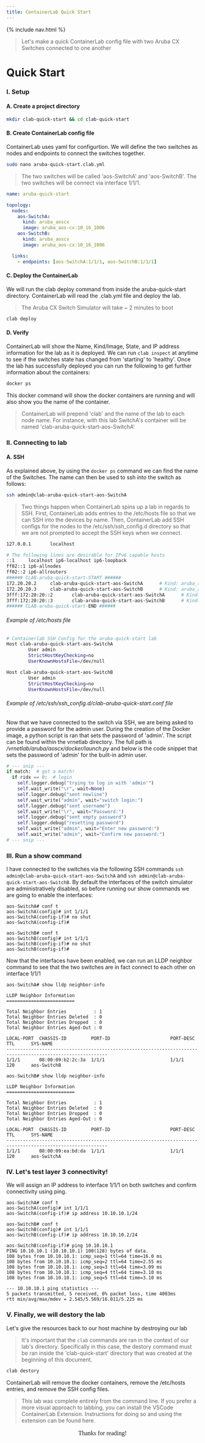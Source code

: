 ```yaml
---
title: ContainerLab Quick Start
---
```

{% include nav.html %}
<br>
> Let's make a quick ContainerLab config file with two Aruba CX Switches connected to one another

# **Quick Start**
### I. Setup
#### A. Create a project directory
```bash
mkdir clab-quick-start && cd clab-quick-start
```
#### B. Create ContainerLab config file
ContainerLab uses yaml for configurtion. We will define the two switches as nodes and endpoints to connect the switches together. 
```bash
sudo nano aruba-quick-start.clab.yml
```
> The two switches will be called 'aos-SwitchA' and 'aos-SwitchB'. The two switches will be connect via interface 1/1/1.

```yaml
name: aruba-quick-start

topology:
  nodes:
    aos-SwitchA:
      kind: aruba_aoscx
      image: aruba_aos-cx:10_16_1006
    aos-SwitchB:
      kind: aruba_aoscx
      image: aruba_aos-cx:10_16_1006

  links:
    - endpoints: [aos-SwitchA:1/1/1, aos-SwitchB:1/1/1]
```
#### C. Deploy the ContainerLab
We will run the clab deploy command from inside the aruba-quick-start directory. ContainerLab will read the .clab.yml file and deploy the lab.
> The Aruba CX Switch Simulator will take ~ 2 minutes to boot

```bash
clab deploy
```
#### D. Verify
ContainerLab will show the Name, Kind/Image, State, and IP address information for the lab as it is deployed. We can run `clab inspect` at anytime to see if the switches state has changed from 'starting' to 'healthy'. Once the lab has successfully deployed you can run the following to get further information about the containers:
```bash
docker ps
```
This docker command will show the docker containers are running and will also show you the name of the container.
> ContainerLab will prepend 'clab' and the name of the lab to each node name. For instance, with this lab SwitchA's container will be named 'clab-aruba-quick-start-aos-SwitchA'

### II. Connecting to lab
#### A. SSH
As explained above, by using the `docker ps` command we can find the name of the Switches. The name can then be used to ssh into the switch as follows:
```bash
ssh admin@clab-aruba-quick-start-aos-SwitchA
```
> Two things happen when ContainerLab spins up a lab in regards to SSH. First, ContainerLab adds entries to the /etc/hosts file so that we can SSH into the devices by name. Then, ContainerLab add SSH configs for the nodes to the /etc/ssh/ssh_config.d directory so that we are not prompted to accept the SSH keys when we connect.

```bash
127.0.0.1       localhost

# The following lines are desirable for IPv6 capable hosts
::1     localhost ip6-localhost ip6-loopback
ff02::1 ip6-allnodes
ff02::2 ip6-allrouters
###### CLAB-aruba-quick-start-START ######
172.20.20.2     clab-aruba-quick-start-aos-SwitchA      # Kind: aruba_aoscx
172.20.20.3     clab-aruba-quick-start-aos-SwitchB      # Kind: aruba_aoscx
3fff:172:20:20::2       clab-aruba-quick-start-aos-SwitchA      # Kind: aruba_aoscx
3fff:172:20:20::3       clab-aruba-quick-start-aos-SwitchB      # Kind: aruba_aoscx
###### CLAB-aruba-quick-start-END ######
```
###### _Example of /etc/hosts file_
```bash
# Containerlab SSH Config for the aruba-quick-start lab
Host clab-aruba-quick-start-aos-SwitchA
        User admin
        StrictHostKeyChecking=no
        UserKnownHostsFile=/dev/null

Host clab-aruba-quick-start-aos-SwitchB
        User admin
        StrictHostKeyChecking=no
        UserKnownHostsFile=/dev/null
```
###### _Example of /etc/ssh/ssh_config.d/clab-aruba-quick-start.conf file_
Now that we have connected to the switch via SSH, we are being asked to provide a password for the admin user. During the creation of the Docker image, a python script is ran that sets the password of 'admin'. The script can be found within the vrnetlab directory. The full path is _/vrnetlab/aruba/aoscx/docker/launch.py_ and below is the code snippet that sets the password of 'admin' for the built-in admin user.
```python
# --- snip ---
if match:  # got a match!
  if ridx == 0:  # login
    self.logger.debug("trying to log in with 'admin'")
    self.wait_write("\r", wait=None)
    self.logger.debug("sent newline")
    self.wait_write("admin", wait="switch login:")
    self.logger.debug("sent username")
    self.wait_write("\r", wait="Password:")
    self.logger.debug("sent empty password")
    self.logger.debug("resetting password")
    self.wait_write("admin", wait="Enter new password:")
    self.wait_write("admin", wait="Confirm new password:")
# --- snip ---
```
### III. Run a show command
I have connected to the switches via the following SSH commands `ssh admin@clab-aruba-quick-start-aos-SwitchA` and `ssh admin@clab-aruba-quick-start-aos-SwitchB`. By default the interfaces of the switch simulator are administratively disabled, so before running our show commands we are going to enable the interfaces:
```shell
aos-SwitchA# conf t
aos-SwitchA(config)# int 1/1/1
aos-SwitchA(config-if)# no shut
aos-SwitchA(config-if)#

aos-SwitchB# conf t
aos-SwitchB(config)# int 1/1/1
aos-SwitchB(config-if)# no shut
aos-SwitchB(config-if)# 
```
Now that the interfaces have been enabled, we can run an LLDP neighbor command to see that the two switches are in fact connect to each other on interface 1/1/1
```shell
aos-SwitchA# show lldp neighbor-info 

LLDP Neighbor Information 
=========================

Total Neighbor Entries          : 1
Total Neighbor Entries Deleted  : 0
Total Neighbor Entries Dropped  : 0
Total Neighbor Entries Aged-Out : 0

LOCAL-PORT  CHASSIS-ID         PORT-ID                      PORT-DESC                    TTL      SYS-NAME    
-----------------------------------------------------------------------------------------------------------
1/1/1       08:00:09:b2:2c:3a  1/1/1                        1/1/1                        120      aos-SwitchB
```
```shell
aos-SwitchB# show lldp neighbor-info 

LLDP Neighbor Information 
=========================

Total Neighbor Entries          : 1
Total Neighbor Entries Deleted  : 0
Total Neighbor Entries Dropped  : 0
Total Neighbor Entries Aged-Out : 0

LOCAL-PORT  CHASSIS-ID         PORT-ID                      PORT-DESC                    TTL      SYS-NAME    
-----------------------------------------------------------------------------------------------------------
1/1/1       08:00:09:ea:bd:da  1/1/1                        1/1/1                        120      aos-SwitchA
```
### IV. Let's test layer 3 connectivity!
We will assign an IP address to interface 1/1/1 on both switches and confirm connectivity using ping.
```shell
aos-SwitchA# conf t
aos-SwitchA(config)# int 1/1/1
aos-SwitchA(config-if)# ip address 10.10.10.1/24
```
```shell
aos-SwitchB# conf t
aos-SwitchB(config)# int 1/1/1
aos-SwitchB(config-if)# ip address 10.10.10.2/24
```
```shell
aos-SwitchB(config-if)# ping 10.10.10.1
PING 10.10.10.1 (10.10.10.1) 100(128) bytes of data.
108 bytes from 10.10.10.1: icmp_seq=1 ttl=64 time=16.0 ms
108 bytes from 10.10.10.1: icmp_seq=2 ttl=64 time=2.55 ms
108 bytes from 10.10.10.1: icmp_seq=3 ttl=64 time=3.09 ms
108 bytes from 10.10.10.1: icmp_seq=4 ttl=64 time=3.10 ms
108 bytes from 10.10.10.1: icmp_seq=5 ttl=64 time=3.10 ms

--- 10.10.10.1 ping statistics ---
5 packets transmitted, 5 received, 0% packet loss, time 4003ms
rtt min/avg/max/mdev = 2.545/5.569/16.011/5.225 ms
```
### V. Finally, we will destory the lab
Let's give the resources back to our host machine by destroying our lab
> It's important that the `clab` commands are ran in the context of our lab's directory. Specifically in this case, the destory command must be ran inside the 'clab-quick-start' directory that was created at the beginning of this document.

```bash
clab destory
```
ContainerLab will remove the docker containers, remove the /etc/hosts entries, and remove the SSH config files.
> This lab was complete entirely from the command line. If you prefer a more visual approach to labbing, you can install the VSCode ContainerLab Extension. Instructions for doing so and using the extension can be found here.

<p align="center" style="font-family: 'Lucida Handwriting', cursive; font-size: 16px;">
Thanks for reading!
</p>
